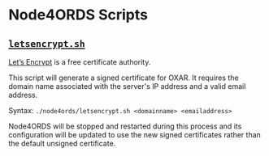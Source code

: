 # Node4ORDS Scripts

## [`letsencrypt.sh`](letsencrypt.sh)

[Let’s Encrypt](https://letsencrypt.org/) is a free certificate authority.

This script will generate a signed certificate for OXAR. It requires the domain name associated with the server's IP address and a valid email address.

Syntax: `./node4ords/letsencrypt.sh <domainname> <emailaddress>`

Node4ORDS will be stopped and restarted during this process and its configuration will be updated to use the new signed certificates rather than the default unsigned certificate.
